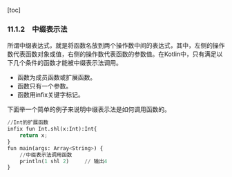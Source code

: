 [toc]

### 11.1.2　中缀表示法

所谓中缀表达式，就是将函数名放到两个操作数中间的表达式，其中，左侧的操作数代表函数对象或值，右侧的操作数代表函数的参数值。在Kotlin中，只有满足以下几个条件的函数才能被中缀表示法调用。

+ 函数为成员函数或扩展函数。
+ 函数只有一个参数。
+ 函数用infix关键字标记。

下面举一个简单的例子来说明中缀表示法是如何调用函数的。

```python
//Int的扩展函数
infix fun Int.shl(x:Int):Int{
    return x;
}
fun main(args: Array<String>) {
    //中缀表示法调用函数
    println(1 shl 2)     // 输出4
}
```

